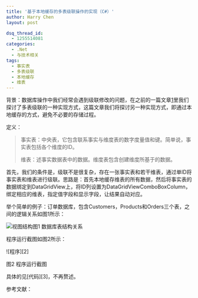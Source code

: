 ```yaml
---
title: '基于本地缓存的多表级联操作的实现（C#）'
author: Harry Chen
layout: post

dsq_thread_id:
  - 1255514081
categories:
  - .Net
  - 与技术相关
tags:
  - 事实表
  - 多表级联
  - 本地缓存
  - 维表
---
```


  背景：数据库操作中我们经常会遇到级联修改的问题，在之前的一篇文章[1]里我们探讨了多表级联的一种实现方式，这篇文章我们将探讨另一种实现方式，即通过本地缓存的方式，避免不必要的存储过程。

定义：

> 事实表：中央表，它包含联系事实与维度表的数字度量值和键。简单说，事实表包括各个维度的ID。
>
> 维表：述事实数据表中的数据。维度表包含创建维度所基于的数据。

  首先，我们的条件是，级联不是很复杂，存在一张事实表和若干维表，通过单ID将事实表和维表进行级联。思路是：首先本地缓存维表的所有数据，然后将事实表的数据绑定到DataGridView上，将ID列设置为DataGridViewComboBoxColumn，绑定相应的维表，指定值字段和显示字段，让结果自动对应。

  举个简单的例子：订单数据库，包含Customers，Products和Orders三个表，之间的逻辑关系如图1所示：

![视图结构][1]图1 数据库表结构关系

  程序运行截图如图2所示：

![程序][2]

图2 程序运行截图

  具体的见[代码][3]，不再赘述。

参考文献：

 [1]:多表级联增删查改操作的实现，
